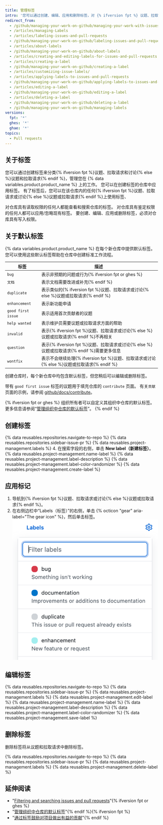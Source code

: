 ```yaml
---
title: 管理标签
intro: '您可以通过创建、编辑、应用和删除标签，对 {% ifversion fpt %} 议题、拉取请求和讨论{% else %}议题和拉取请求{% endif %}进行分类。'
redirect_from:
  - /github/managing-your-work-on-github/managing-your-work-with-issues-and-pull-requests/managing-labels
  - /articles/managing-Labels
  - /articles/labeling-issues-and-pull-requests
  - /github/managing-your-work-on-github/labeling-issues-and-pull-requests
  - /articles/about-labels
  - /github/managing-your-work-on-github/about-labels
  - /articles/creating-and-editing-labels-for-issues-and-pull-requests
  - /articles/creating-a-label
  - /github/managing-your-work-on-github/creating-a-label
  - /articles/customizing-issue-labels/
  - /articles/applying-labels-to-issues-and-pull-requests
  - /github/managing-your-work-on-github/applying-labels-to-issues-and-pull-requests
  - /articles/editing-a-label
  - /github/managing-your-work-on-github/editing-a-label
  - /articles/deleting-a-label
  - /github/managing-your-work-on-github/deleting-a-label
  - /github/managing-your-work-on-github/managing-labels
versions:
  fpt: '*'
  ghes: '*'
  ghae: '*'
topics:
  - Pull requests
---
```

  ## 关于标签

您可以通过创建标签来分类{% ifversion fpt %}议题、拉取请求和讨论{% else %}议题和拉取请求{% endif %}，管理您在 {% data variables.product.product_name %} 上的工作。 您可以在创建标签的仓库中应用标签。 有了标签后，您可以在该仓库内的任何{% ifversion fpt %}议题、拉取请求或讨论{% else %}议题或拉取请求{% endif %}上使用标签、

对仓库具有读取权限的任何人都能查看和搜索仓库的标签。 对仓库具有鉴定权限的任何人都可以应用/忽略现有标签。 要创建、编辑、应用或删除标签，必须对仓库具有写入权限。

## 关于默认标签

{% data variables.product.product_name %} 在每个新仓库中提供默认标签。 您可以使用这些默认标签帮助在仓库中创建标准工作流程。

| 标签                 | 描述                                                                |
| ------------------ | ----------------------------------------------------------------- |
| `bug`              | 表示非预期的问题或行为{% ifversion fpt or ghes %}
| `文档`               | 表示文档需要改进或补充{% endif %}
| `duplicate`        | 表示类似的{% ifversion fpt %}议题、拉取请求或讨论{% else %}议题或拉取请求{% endif %}
| `enhancement`      | 表示新功能申请                                                           |
| `good first issue` | 表示适用首次贡献者的议题                                                      |
| `help wanted`      | 表示维护员需要议题或拉取请求方面的帮助                                               |
| `invalid`          | 表示{% ifversion fpt %}议题、拉取请求或讨论{% else %}议题或拉取请求{% endif %}不再相关   |
| `question`         | 表示{% ifversion fpt %}议题、拉取请求或讨论{% else %}议题或拉取请求{% endif %}需要更多信息 |
| `wontfix`          | 表示不会继续处理{% ifversion fpt %}议题、拉取请求或讨论{% else %}议题或拉取请求{% endif %}

创建仓库时，每个新仓库中均包含默认标签，但您稍后可以编辑或删除标签。

带有 `good first issue` 标签的议题用于填充仓库的 `contribute` 页面。 有关`贡献`页面的示例，请参阅 [github/docs/contribute](https://github.com/github/docs/contribute)。

{% ifversion fpt or ghes %}
组织所有者可以自定义其组织中仓库的默认标签。 更多信息请参阅“[管理组织中仓库的默认标签](/articles/managing-default-labels-for-repositories-in-your-organization)”。
{% endif %}

## 创建标签

{% data reusables.repositories.navigate-to-repo %}
{% data reusables.repositories.sidebar-issue-pr %}
{% data reusables.project-management.labels %}
4. 在搜索字段的右侧，单击 **New label（新建标签）**。
{% data reusables.project-management.name-label %}
{% data reusables.project-management.label-description %}
{% data reusables.project-management.label-color-randomizer %}
{% data reusables.project-management.create-label %}

## 应用标记

1. 导航到{% ifversion fpt %}议题、拉取请求或讨论{% else %}议题或拉取请求{% endif %}。
1. 在右侧边栏中“Labels（标签）”的右侧，单击 {% octicon "gear" aria-label="The gear icon" %}，然后单击标签。 !["标签"下拉菜单](/assets/images/help/issues/labels-drop-down.png)

## 编辑标签

{% data reusables.repositories.navigate-to-repo %}
{% data reusables.repositories.sidebar-issue-pr %}
{% data reusables.project-management.labels %}
{% data reusables.project-management.edit-label %}
{% data reusables.project-management.name-label %}
{% data reusables.project-management.label-description %}
{% data reusables.project-management.label-color-randomizer %}
{% data reusables.project-management.save-label %}

## 删除标签

删除标签将从议题和拉取请求中删除标签。

{% data reusables.repositories.navigate-to-repo %}
{% data reusables.repositories.sidebar-issue-pr %}
{% data reusables.project-management.labels %}
{% data reusables.project-management.delete-label %}

## 延伸阅读
- "[Filtering and searching issues and pull requests](/issues/tracking-your-work-with-issues/filtering-and-searching-issues-and-pull-requests)"{% ifversion fpt or ghes %}
- "[管理组织中仓库的默认标签](/articles/managing-default-labels-for-repositories-in-your-organization)"{% endif %}{% ifversion fpt %}
- "[通过标签鼓励对项目做出有益的贡献](/communities/setting-up-your-project-for-healthy-contributions/encouraging-helpful-contributions-to-your-project-with-labels)"{% endif %}
